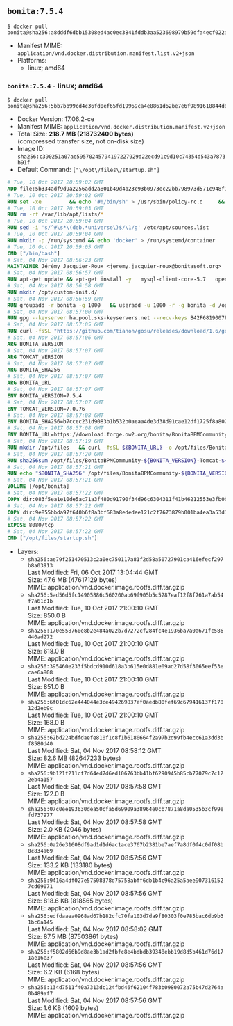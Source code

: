 ## `bonita:7.5.4`

```console
$ docker pull bonita@sha256:a8dddf6dbb15308ed4ac0ec3841fddb3aa523698979b59dfa4ecf022a756d0b9
```

-	Manifest MIME: `application/vnd.docker.distribution.manifest.list.v2+json`
-	Platforms:
	-	linux; amd64

### `bonita:7.5.4` - linux; amd64

```console
$ docker pull bonita@sha256:5bb7bb99cd4c36fd0ef65fd19969ca4e8861d62be7e6f9891618844d656b2164
```

-	Docker Version: 17.06.2-ce
-	Manifest MIME: `application/vnd.docker.distribution.manifest.v2+json`
-	Total Size: **218.7 MB (218732400 bytes)**  
	(compressed transfer size, not on-disk size)
-	Image ID: `sha256:c390251a07ae59570245794197227929d22ecd91c9d10c74354d543a7873b91f`
-	Default Command: `["\/opt\/files\/startup.sh"]`

```dockerfile
# Tue, 10 Oct 2017 20:59:02 GMT
ADD file:5b334adf9d9a2256add2a801b49d4b23c93b0973ec22bb798973d571c948f102 in / 
# Tue, 10 Oct 2017 20:59:02 GMT
RUN set -xe 		&& echo '#!/bin/sh' > /usr/sbin/policy-rc.d 	&& echo 'exit 101' >> /usr/sbin/policy-rc.d 	&& chmod +x /usr/sbin/policy-rc.d 		&& dpkg-divert --local --rename --add /sbin/initctl 	&& cp -a /usr/sbin/policy-rc.d /sbin/initctl 	&& sed -i 's/^exit.*/exit 0/' /sbin/initctl 		&& echo 'force-unsafe-io' > /etc/dpkg/dpkg.cfg.d/docker-apt-speedup 		&& echo 'DPkg::Post-Invoke { "rm -f /var/cache/apt/archives/*.deb /var/cache/apt/archives/partial/*.deb /var/cache/apt/*.bin || true"; };' > /etc/apt/apt.conf.d/docker-clean 	&& echo 'APT::Update::Post-Invoke { "rm -f /var/cache/apt/archives/*.deb /var/cache/apt/archives/partial/*.deb /var/cache/apt/*.bin || true"; };' >> /etc/apt/apt.conf.d/docker-clean 	&& echo 'Dir::Cache::pkgcache ""; Dir::Cache::srcpkgcache "";' >> /etc/apt/apt.conf.d/docker-clean 		&& echo 'Acquire::Languages "none";' > /etc/apt/apt.conf.d/docker-no-languages 		&& echo 'Acquire::GzipIndexes "true"; Acquire::CompressionTypes::Order:: "gz";' > /etc/apt/apt.conf.d/docker-gzip-indexes 		&& echo 'Apt::AutoRemove::SuggestsImportant "false";' > /etc/apt/apt.conf.d/docker-autoremove-suggests
# Tue, 10 Oct 2017 20:59:03 GMT
RUN rm -rf /var/lib/apt/lists/*
# Tue, 10 Oct 2017 20:59:04 GMT
RUN sed -i 's/^#\s*\(deb.*universe\)$/\1/g' /etc/apt/sources.list
# Tue, 10 Oct 2017 20:59:04 GMT
RUN mkdir -p /run/systemd && echo 'docker' > /run/systemd/container
# Tue, 10 Oct 2017 20:59:05 GMT
CMD ["/bin/bash"]
# Sat, 04 Nov 2017 08:56:23 GMT
MAINTAINER Jérémy Jacquier-Roux <jeremy.jacquier-roux@bonitasoft.org>
# Sat, 04 Nov 2017 08:56:57 GMT
RUN apt-get update && apt-get install -y   mysql-client-core-5.7   openjdk-8-jre-headless   postgresql-client   unzip   curl   zip   && rm -rf /var/lib/apt/lists/*
# Sat, 04 Nov 2017 08:56:58 GMT
RUN mkdir /opt/custom-init.d/
# Sat, 04 Nov 2017 08:56:59 GMT
RUN groupadd -r bonita -g 1000   && useradd -u 1000 -r -g bonita -d /opt/bonita/ -s /sbin/nologin -c "Bonita User" bonita
# Sat, 04 Nov 2017 08:57:00 GMT
RUN gpg --keyserver ha.pool.sks-keyservers.net --recv-keys B42F6819007F00F88E364FD4036A9C25BF357DD4
# Sat, 04 Nov 2017 08:57:05 GMT
RUN curl -fsSL "https://github.com/tianon/gosu/releases/download/1.6/gosu-$(dpkg --print-architecture)" -o /usr/local/bin/gosu   && curl -fsSL "https://github.com/tianon/gosu/releases/download/1.6/gosu-$(dpkg --print-architecture).asc" -o /usr/local/bin/gosu.asc   && gpg --verify /usr/local/bin/gosu.asc   && rm /usr/local/bin/gosu.asc   && chmod +x /usr/local/bin/gosu
# Sat, 04 Nov 2017 08:57:06 GMT
ARG BONITA_VERSION
# Sat, 04 Nov 2017 08:57:07 GMT
ARG TOMCAT_VERSION
# Sat, 04 Nov 2017 08:57:07 GMT
ARG BONITA_SHA256
# Sat, 04 Nov 2017 08:57:07 GMT
ARG BONITA_URL
# Sat, 04 Nov 2017 08:57:07 GMT
ENV BONITA_VERSION=7.5.4
# Sat, 04 Nov 2017 08:57:07 GMT
ENV TOMCAT_VERSION=7.0.76
# Sat, 04 Nov 2017 08:57:08 GMT
ENV BONITA_SHA256=b7ccec231d9083b1b532b0aeaa4de3d38d91cae12df1725f8a802be5be170d21
# Sat, 04 Nov 2017 08:57:08 GMT
ENV BONITA_URL=https://download.forge.ow2.org/bonita/BonitaBPMCommunity-7.5.4-Tomcat-7.0.76.zip
# Sat, 04 Nov 2017 08:57:19 GMT
RUN mkdir /opt/files   && curl -fsSL ${BONITA_URL} -o /opt/files/BonitaBPMCommunity-${BONITA_VERSION}-Tomcat-${TOMCAT_VERSION}.zip
# Sat, 04 Nov 2017 08:57:20 GMT
RUN sha256sum /opt/files/BonitaBPMCommunity-${BONITA_VERSION}-Tomcat-${TOMCAT_VERSION}.zip
# Sat, 04 Nov 2017 08:57:21 GMT
RUN echo "$BONITA_SHA256" /opt/files/BonitaBPMCommunity-${BONITA_VERSION}-Tomcat-${TOMCAT_VERSION}.zip | sha256sum -c -
# Sat, 04 Nov 2017 08:57:21 GMT
VOLUME [/opt/bonita]
# Sat, 04 Nov 2017 08:57:22 GMT
COPY dir:083f5ea1e10de5ac71a3f480d91790f34d96c6304311f41b46212553e3fb0bb2 in /opt/files 
# Sat, 04 Nov 2017 08:57:22 GMT
COPY dir:9e855bbda97f640b6f8a3bf683a8ededee121c2f7673879b001ba4ea3a53d38b in /opt/templates 
# Sat, 04 Nov 2017 08:57:22 GMT
EXPOSE 8080/tcp
# Sat, 04 Nov 2017 08:57:22 GMT
CMD ["/opt/files/startup.sh"]
```

-	Layers:
	-	`sha256:ae79f251470513c2a0ec750117a81f2d58a50727901ca416efecf297b8a03913`  
		Last Modified: Fri, 06 Oct 2017 13:04:44 GMT  
		Size: 47.6 MB (47617129 bytes)  
		MIME: application/vnd.docker.image.rootfs.diff.tar.gzip
	-	`sha256:5ad56d5fc14905886c560200ab69f905b5c5287eaf12f8f761a7ab54f7a61c1b`  
		Last Modified: Tue, 10 Oct 2017 21:00:10 GMT  
		Size: 850.0 B  
		MIME: application/vnd.docker.image.rootfs.diff.tar.gzip
	-	`sha256:170e558760e8b2e484a022b7d7272cf284fc4e1936ba7a0a671fc586440ad272`  
		Last Modified: Tue, 10 Oct 2017 21:00:10 GMT  
		Size: 618.0 B  
		MIME: application/vnd.docker.image.rootfs.diff.tar.gzip
	-	`sha256:395460e233f5bdcd910d618a3b615e0d881e09ad27d58f3065eef53ecae6a808`  
		Last Modified: Tue, 10 Oct 2017 21:00:10 GMT  
		Size: 851.0 B  
		MIME: application/vnd.docker.image.rootfs.diff.tar.gzip
	-	`sha256:6f01dc62e444044e3ce494269837ef0aedb80fef69c679416137f17812d2eb9c`  
		Last Modified: Tue, 10 Oct 2017 21:00:10 GMT  
		Size: 168.0 B  
		MIME: application/vnd.docker.image.rootfs.diff.tar.gzip
	-	`sha256:62bd224bdfdaefe810f1c8f1b6180664f2a97b2d99fb4ecc61a3dd3bf8580d40`  
		Last Modified: Sat, 04 Nov 2017 08:58:12 GMT  
		Size: 82.6 MB (82647233 bytes)  
		MIME: application/vnd.docker.image.rootfs.diff.tar.gzip
	-	`sha256:9b121f211cf7d64ed7d6ed106763bb41bf6290945b85cb77079c7c122eb4a157`  
		Last Modified: Sat, 04 Nov 2017 08:57:58 GMT  
		Size: 122.0 B  
		MIME: application/vnd.docker.image.rootfs.diff.tar.gzip
	-	`sha256:07c0ee193630dea50cfa5d69909a38964e0cb7871a8da0535b3cf99efd737977`  
		Last Modified: Sat, 04 Nov 2017 08:57:58 GMT  
		Size: 2.0 KB (2046 bytes)  
		MIME: application/vnd.docker.image.rootfs.diff.tar.gzip
	-	`sha256:0a26e31608df9ad1d1d6ac1ace3767b2381be7aef7a8df0f4c0df08b0c834a69`  
		Last Modified: Sat, 04 Nov 2017 08:57:56 GMT  
		Size: 133.2 KB (133180 bytes)  
		MIME: application/vnd.docker.image.rootfs.diff.tar.gzip
	-	`sha256:9416a4df027e57508378d75758abff6db1b4c96a25a5aee9073161527cd69071`  
		Last Modified: Sat, 04 Nov 2017 08:57:56 GMT  
		Size: 818.6 KB (818565 bytes)  
		MIME: application/vnd.docker.image.rootfs.diff.tar.gzip
	-	`sha256:edfdaaea0968ad67b182cfc70fa103d7da9f80303f0e785bac6db9b31bc6a145`  
		Last Modified: Sat, 04 Nov 2017 08:58:02 GMT  
		Size: 87.5 MB (87503861 bytes)  
		MIME: application/vnd.docker.image.rootfs.diff.tar.gzip
	-	`sha256:f5802d66b9d8ae3b1ad2fbfc8e4bdbdb39348ebb19d8d5b461d76d171ae16e37`  
		Last Modified: Sat, 04 Nov 2017 08:57:56 GMT  
		Size: 6.2 KB (6168 bytes)  
		MIME: application/vnd.docker.image.rootfs.diff.tar.gzip
	-	`sha256:134d7511f40a7313dc124fbd46f62104f783b0980072a75b47d2764a0b489af7`  
		Last Modified: Sat, 04 Nov 2017 08:57:56 GMT  
		Size: 1.6 KB (1609 bytes)  
		MIME: application/vnd.docker.image.rootfs.diff.tar.gzip
